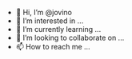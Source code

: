 - 👋 Hi, I’m @jovino
- 👀 I’m interested in ...
- 🌱 I’m currently learning ...
- 💞️ I’m looking to collaborate on ...
- 📫 How to reach me ...

<!---
jovino/jovino is a ✨ special ✨ repository because its `README.md` (this file) appears on your GitHub profile.
You can click the Preview link to take a look at your changes.
--->
